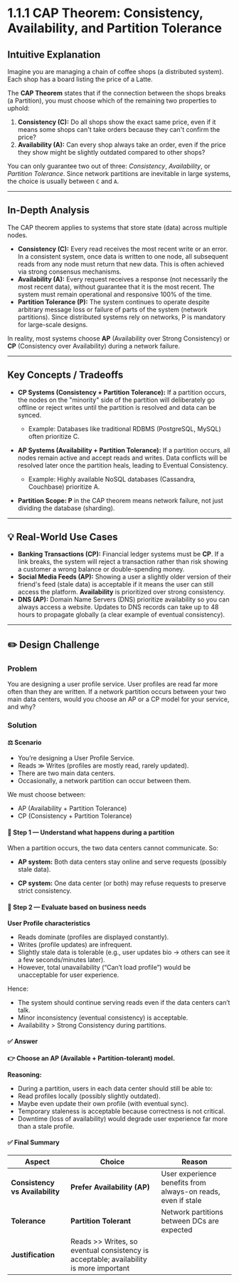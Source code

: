 # 1.1.1 CAP Theorem: Consistency, Availability, and Partition Tolerance

## Intuitive Explanation

Imagine you are managing a chain of coffee shops (a distributed system). Each shop has a board listing the price of a
Latte.

The **CAP Theorem** states that if the connection between the shops breaks (a Partition), you must choose which of the
remaining two properties to uphold:

1. **Consistency (C):** Do all shops show the exact same price, even if it means some shops can't take orders because
   they can't confirm the price?
2. **Availability (A):** Can every shop always take an order, even if the price they show might be slightly outdated
   compared to other shops?

You can only guarantee two out of three: _Consistency_, _Availability_, or _Partition Tolerance_. Since network
partitions are inevitable in large systems, the choice is usually between `C` and `A`.

---

## In-Depth Analysis

The CAP theorem applies to systems that store state (data) across multiple nodes.

- **Consistency (C):** Every read receives the most recent write or an error. In a consistent system, once data is
  written to one node, all subsequent reads from any node must return that new data. This is often achieved via strong
  consensus mechanisms.
- **Availability (A):** Every request receives a response (not necessarily the most recent data), without guarantee that
  it is the most recent. The system must remain operational and responsive 100% of the time.
- **Partition Tolerance (P):** The system continues to operate despite arbitrary message loss or failure of parts of the
  system (network partitions). Since distributed systems rely on networks, P is mandatory for large-scale designs.

In reality, most systems choose **AP** (Availability over Strong Consistency) or **CP** (Consistency over Availability)
during a network failure.

---

## Key Concepts / Tradeoffs

- **CP Systems (Consistency + Partition Tolerance):** If a partition occurs, the nodes on the "minority" side of the
  partition will deliberately go offline or reject writes until the partition is resolved and data can be synced.
    - Example: Databases like traditional RDBMS (PostgreSQL, MySQL) often prioritize C.

- **AP Systems (Availability + Partition Tolerance):** If a partition occurs, all nodes remain active and accept reads
  and writes. Data conflicts will be resolved later once the partition heals, leading to Eventual Consistency.
    - Example: Highly available NoSQL databases (Cassandra, Couchbase) prioritize A.

- **Partition Scope: P** in the CAP theorem means network failure, not just dividing the database (sharding).

---

## 💡 Real-World Use Cases

- **Banking Transactions (CP):** Financial ledger systems must be **CP**. If a link breaks, the system will reject a
  transaction rather than risk showing a customer a wrong balance or double-spending money.
- **Social Media Feeds (AP):** Showing a user a slightly older version of their friend's feed (stale data) is acceptable
  if it means the user can still access the platform. **Availability** is prioritized over strong consistency.
- **DNS (AP):** Domain Name Servers (DNS) prioritize availability so you can always access a website. Updates to DNS
  records can take up to 48 hours to propagate globally (a clear example of eventual consistency).

---

## ✏️ Design Challenge

### Problem

You are designing a user profile service. User profiles are read far more often than they are written. If a network
partition occurs between your two main data centers, would you choose an AP or a CP model for your service, and why?

### Solution

#### ⚖️ Scenario

- You’re designing a User Profile Service.
- Reads ≫ Writes (profiles are mostly read, rarely updated).
- There are two main data centers.
- Occasionally, a network partition can occur between them.

We must choose between:

- AP (Availability + Partition Tolerance)
- CP (Consistency + Partition Tolerance)

#### 🧩 Step 1 — Understand what happens during a partition

When a partition occurs, the two data centers cannot communicate.
So:

- **AP system:** Both data centers stay online and serve requests (possibly stale data).

- **CP system:** One data center (or both) may refuse requests to preserve strict consistency.

#### 🧩 Step 2 — Evaluate based on business needs

**User Profile characteristics**

- Reads dominate (profiles are displayed constantly).
- Writes (profile updates) are infrequent.
- Slightly stale data is tolerable (e.g., user updates bio → others can see it a few seconds/minutes later).
- However, total unavailability (“Can’t load profile”) would be unacceptable for user experience.

Hence:

- The system should continue serving reads even if the data centers can’t talk.
- Minor inconsistency (eventual consistency) is acceptable.
- Availability > Strong Consistency during partitions.

#### ✅ Answer

**👉 Choose an AP (Available + Partition-tolerant) model.**

**Reasoning:**

- During a partition, users in each data center should still be able to:
- Read profiles locally (possibly slightly outdated).
- Maybe even update their own profile (with eventual sync).
- Temporary staleness is acceptable because correctness is not critical.
- Downtime (loss of availability) would degrade user experience far more than a stale profile.

#### ✅ Final Summary

| Aspect                          | Choice                                                                                 | Reason                                                       |
|---------------------------------|----------------------------------------------------------------------------------------|--------------------------------------------------------------|
| **Consistency vs Availability** | **Prefer Availability (AP)**                                                           | User experience benefits from always-on reads, even if stale |
| **Tolerance**                   | **Partition Tolerant**                                                                 | Network partitions between DCs are expected                  |
| **Justification**               | Reads >> Writes, so eventual consistency is acceptable; availability is more important |                                                              |
